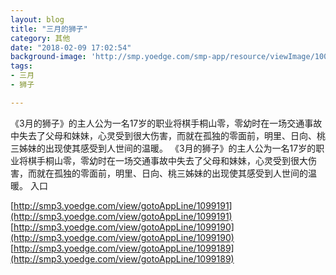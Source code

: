 ```yaml
---
layout: blog
title: "三月的狮子"
category: 其他
date: "2018-02-09 17:02:54"
background-image: 'http://smp.yoedge.com/smp-app/resource/viewImage/1001256appline.png'
tags:
- 三月
- 狮子

---
```

《3月的狮子》的主人公为一名17岁的职业将棋手桐山零，零幼时在一场交通事故中失去了父母和妹妹，心灵受到很大伤害，而就在孤独的零面前，明里、日向、桃三姊妹的出现使其感受到人世间的温暖。
《3月的狮子》的主人公为一名17岁的职业将棋手桐山零，零幼时在一场交通事故中失去了父母和妹妹，心灵受到很大伤害，而就在孤独的零面前，明里、日向、桃三姊妹的出现使其感受到人世间的温暖。
入口

[http://smp3.yoedge.com/view/gotoAppLine/1099191](http://smp3.yoedge.com/view/gotoAppLine/1099191)
[http://smp3.yoedge.com/view/gotoAppLine/1099190](http://smp3.yoedge.com/view/gotoAppLine/1099190)
[http://smp3.yoedge.com/view/gotoAppLine/1099189](http://smp3.yoedge.com/view/gotoAppLine/1099189)

        
